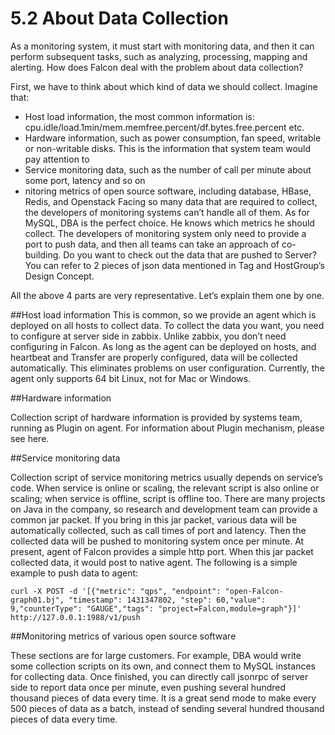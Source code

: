 # 5.2 About Data Collection

As a monitoring system, it must start with monitoring data, and then it can perform subsequent tasks, such as analyzing, processing, mapping and alerting. How does Falcon deal with the problem about data collection?

First, we have to think about which kind of data we should collect. Imagine that:

* Host load information, the most common information is: cpu.idle/load.1min/mem.memfree.percent/df.bytes.free.percent etc.
* Hardware information, such as power consumption, fan speed, writable or non-writable disks. This is the information that system team would pay attention to
* Service monitoring data, such as the number of call per minute about some port, latency and so on
* nitoring metrics of open source software, including database, HBase, Redis, and Openstack
Facing so many data that are required to collect, the developers of monitoring systems can’t handle all of them. As for MySQL, DBA is the perfect choice. He knows which metrics he should collect. The developers of monitoring system only need to provide a port to push data, and then all teams can take an approach of co-building. Do you want to check out the data that are pushed to Server? You can refer to 2 pieces of json data mentioned in Tag and HostGroup’s Design Concept.

All the above 4 parts are very representative. Let’s explain them one by one.


##Host load information
This is common, so we provide an agent which is deployed on all hosts to collect data. To collect the data you want, you need to configure at server side in zabbix. Unlike zabbix, you don’t need configuring in Falcon. As long as the agent can be deployed on hosts, and heartbeat and Transfer are properly configured, data will be collected automatically. This eliminates problems on user configuration. Currently, the agent only supports 64 bit Linux, not for Mac or Windows.

##Hardware information

Collection script of hardware information is provided by systems team, running as Plugin on agent. For information about Plugin mechanism, please see here.

##Service monitoring data

Collection script of service monitoring metrics usually depends on service’s code. When service is online or scaling, the relevant script is also online or scaling; when service is offline, script is offline too. There are many projects on Java in the company, so research and development team can provide a common jar packet. If you bring in this jar packet, various data will be automatically collected, such as call times of port and latency. Then the collected data will be pushed to monitoring system once per minute. At present, agent of Falcon provides a simple http port. When this jar packet collected data, it would post to native agent. The following is a simple example to push data to agent:
```
curl -X POST -d '[{"metric": "qps", "endpoint": "open-Falcon-graph01.bj", "timestamp": 1431347802, "step": 60,"value": 9,"counterType": "GAUGE","tags": "project=Falcon,module=graph"}]' http://127.0.0.1:1988/v1/push
```
##Monitoring metrics of various open source software

These sections are for large customers. For example, DBA would write some collection scripts on its own, and connect them to MySQL instances for collecting data. Once finished, you can directly call jsonrpc of server side to report data once per minute, even pushing several hundred thousand pieces of data every time. It is a great send mode to make every 500 pieces of data as a batch, instead of sending several hundred thousand pieces of data every time.
